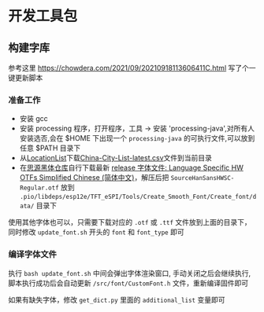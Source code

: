 # 开发工具包

## 构建字库

参考这里 https://chowdera.com/2021/09/20210918113606411C.html 写了个一键更新脚本

### 准备工作

- 安装 gcc
- 安装 processing 程序，打开程序，工具 -> 安装 'processing-java',对所有人安装选否,会在 $HOME 下出现一个 `processing-java` 的可执行文件,可以放到任意 $PATH 目录下
- 从[LocationList](https://github.com/qwd/LocationList)下载[China-City-List-latest.csv](https://raw.githubusercontent.com/qwd/LocationList/master/China-City-List-latest.csv)文件到当前目录
- 在[思源黑体仓库](https://github.com/adobe-fonts/source-han-sans)自行下载最新 [release 字体文件: Language Specific HW OTFs Simplified Chinese (简体中文)](https://github.com/adobe-fonts/source-han-sans/releases/download/2.004R/SourceHanSansHWSC.zip)，解压后把 `SourceHanSansHWSC-Regular.otf` 放到 `.pio/libdeps/esp12e/TFT_eSPI/Tools/Create_Smooth_Font/Create_font/data/` 目录下

使用其他字体也可以，只需要下载对应的 `.otf` 或 `.ttf` 文件放到上面的目录下，同时修改 `update_font.sh` 开头的 `font` 和 `font_type` 即可

### 编译字体文件

执行 `bash update_font.sh` 中间会弹出字体渲染窗口, 手动关闭之后会继续执行, 脚本执行成功后会自动更新 `/src/font/CustomFont.h` 文件，重新编译固件即可

如果有缺失字体，修改 `get_dict.py` 里面的 `additional_list` 变量即可

